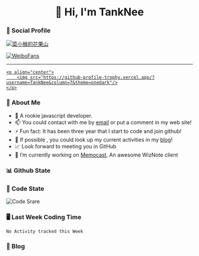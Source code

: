 
<h1 align="center">👋 Hi, I'm TankNee</h1>

### 📌 Social Profile 

[![菜小猴的花果山](http://gabrielleoyo.top/images/logo.png)](http://gabrielleoyo.top/)

[![WeiboFans](https://img.shields.io/badge/dynamic/json?color=%23E6162D&label=WeiboFollowers&query=%24.data.totalSubs&url=https%3A%2F%2Fapi.spencerwoo.com%2Fsubstats%2F%3Fsource%3Dweibo%26queryKey%3D5201023153)](https://weibo.com/u/5239130272)

---

<a href="https://github.com/linonetwo">

    <p align="center">
        <img src="https://github-profile-trophy.vercel.app/?username=TankNee&column=7&theme=onedark"/>
    </p>
</a>

### 👦 About Me 

- 🌱 A rookie javascript developer.
- 📫 You could contact with me by [email](gabrielleoyo@gmail.com) or put a comment in my web site!
-  ⚡  Fun fact: It has been three year that I start to code and join github!
- 🎉 If possible , you could look up my current activities in my [blog](http://gabrielleoyo.top)!
- 📈 Look forward to meeting you in GitHub
- 🔭 I’m currently working on [Memocast](https://github.com), An awesome WizNote client

### 📊 Github State



### 📶 Code State

![Code Srare](https://github-readme-stats.vercel.app/api/top-langs/?username=TankNee&layout=compact&hide_border=true&title_color=a0a9af)

### 🖥 Last Week Coding Time

<!--START_SECTION:waka-->

```text
No Activity tracked this Week
```
<!--END_SECTION:waka-->

### 📕 Blog

<!-- BLOG-POST-LIST:START -->


<!-- BLOG-POST-LIST:END -->